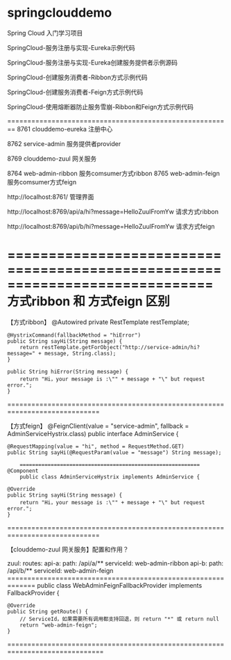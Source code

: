 ﻿# springclouddemo
Spring Cloud 入门学习项目

SpringCloud-服务注册与实现-Eureka示例代码


SpringCloud-服务注册与实现-Eureka创建服务提供者示例源码


SpringCloud-创建服务消费者-Ribbon方式示例代码


SpringCloud-创建服务消费者-Feign方式示例代码


SpringCloud-使用熔断器防止服务雪崩-Ribbon和Feign方式示例代码

========================================================
8761 clouddemo-eureka 注册中心

8762 service-admin 服务提供者provider
 
8769 clouddemo-zuul 网关服务
      
8764 web-admin-ribbon 服务comsumer方式ribbon
8765 web-admin-feign  服务comsumer方式feign

http://localhost:8761/  管理界面

http://localhost:8769/api/a/hi?message=HelloZuulFromYw 请求方式ribbon

http://localhost:8769/api/b/hi?message=HelloZuulFromYw 请求方式feign

=============================================================================
方式ribbon 和 方式feign 区别
=============================================================================

【方式ribbon】
    @Autowired
    private RestTemplate restTemplate;

    @HystrixCommand(fallbackMethod = "hiError")
    public String sayHi(String message) {
        return restTemplate.getForObject("http://service-admin/hi?message=" + message, String.class);
    }

    public String hiError(String message) {
        return "Hi，your message is :\"" + message + "\" but request error.";
    }
=============================================================================

【方式feign】
		@FeignClient(value = "service-admin", fallback = AdminServiceHystrix.class)
		public interface AdminService {

    @RequestMapping(value = "hi", method = RequestMethod.GET)
    public String sayHi(@RequestParam(value = "message") String message);
   
		==========================================================
    @Component
		public class AdminServiceHystrix implements AdminService {

    @Override
    public String sayHi(String message) {
        return "Hi，your message is :\"" + message + "\" but request error.";
    }
    
=============================================================================

【clouddemo-zuul 网关服务】配置和作用？

zuul:
  routes:
    api-a:
      path: /api/a/**
      serviceId: web-admin-ribbon
    api-b:
      path: /api/b/**
      serviceId: web-admin-feign
		=============================================================
		public class WebAdminFeignFallbackProvider implements FallbackProvider {

    @Override
    public String getRoute() {
        // ServiceId，如果需要所有调用都支持回退，则 return "*" 或 return null
        return "web-admin-feign";
    }
==============================================================================
